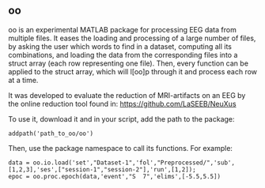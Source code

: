 ## oo

oo is an experimental MATLAB package for processing EEG data from multiple files. It eases the loading and processing of a large number of files, by asking the user which words to find in a dataset, computing all its combinations, and loading the data from the corresponding files into a struct array (each row representing one file). Then, every function can be applied to the struct array, which will l[oo]p through it and process each row at a time.

It was developed to evaluate the reduction of MRI-artifacts on an EEG by the online reduction tool found in:
https://github.com/LaSEEB/NeuXus

To use it, download it and in your script, add the path to the package:
```
addpath('path_to_oo/oo')
```
Then, use the package namespace to call its functions. For example:
```
data = oo.io.load('set',"Dataset-1",'fol',"Preprocessed/",'sub',[1,2,3],'ses',["session-1","session-2"],'run',[1,2]);
epoc = oo.proc.epoch(data,'event',"S  7",'elims',[-5.5,5.5])
```
